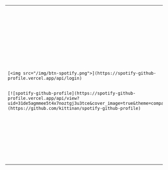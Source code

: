 <table width="100%"> 
  <tr>
  <td width="50%">
      
&nbsp; <br> 
 
    [<img src="/img/btn-spotify.png">](https://spotify-github-profile.vercel.app/api/login)

    
    [![spotify-github-profile](https://spotify-github-profile.vercel.app/api/view?uid=31de5agmmee5t4x7noztgj3u3tce&cover_image=true&theme=compact)](https://github.com/kittinan/spotify-github-profile)




  </td>
  <td width="50%">



### HOWDY I am Joel John Joseph 👋
- 🔭 I’m currently working on Contribution
- 🌱 I’m currently learning Bachelors in computer application
- 👯 I’m looking to collaborate on 
- 🤔 I’m looking for help with Documentation and tags
- 📫 How to reach me on twitter: @Deathstroke1810
- 😄 Pronouns:He/his
- ⚡ Fun fact: I have 3 J on my name



